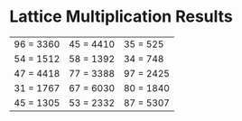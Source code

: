 # Lattice Multiplication Results

|   |   |   |
|---|---|---|
| 96 = 3360 | 45 = 4410 | 35 = 525 |
| 54 = 1512 | 58 = 1392 | 34 = 748 |
| 47 = 4418 | 77 = 3388 | 97 = 2425 |
| 31 = 1767 | 67 = 6030 | 80 = 1840 |
| 45 = 1305 | 53 = 2332 | 87 = 5307 |
